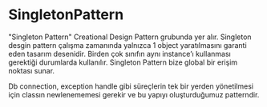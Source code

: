# SingletonPattern

"Singleton Pattern" Creational Design Pattern grubunda yer alır.
Singleton desgin pattern çalışma zamanında yalnızca 1 object yaratılmasını garanti eden tasarım desenidir.
Birden çok sınıfın aynı instance’ı kullanması gerektiği durumlarda kullanılır.
Singleton Pattern bize global bir erişim noktası sunar.

Db connection, exception handle gibi süreçlerin tek bir yerden yönetilmesi için classın newlenememesi gerekir ve bu yapıyı oluşturduğumuz patterndir.
